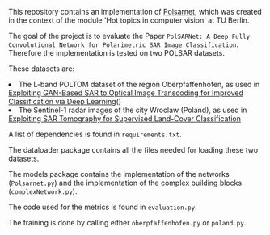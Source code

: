This repository contains an implementation of [Polsarnet](https://ieeexplore.ieee.org/abstract/document/8936481), which was created in the context of the module 'Hot topics in computer vision' at TU Berlin.

The goal of the project is to evaluate the Paper `PolSARNet: A Deep Fully Convolutional Network for Polarimetric SAR Image Classification`. Therefore the implementation is tested on two POLSAR datasets.

These datasets are:
<li> 
The L-band POLTOM dataset of the region Oberpfaffenhofen, as used in <a href="https://ieeexplore.ieee.org/document/8438032">Exploiting GAN-Based SAR to Optical Image Transcoding for Improved Classification via Deep Learning</a>()
<li> The Sentinel-1 radar images of the city Wroclaw (Poland), as used in <a href="http://www.mdpi.com/2072-4292/10/11/1742">Exploiting SAR Tomography for Supervised Land-Cover Classification</a>


A list of dependencies is found in `requirements.txt`.

The dataloader package contains all the files needed for loading these two datasets.

The models package contains the implementation of the networks (`Polsarnet.py`) and the implementation of the complex building blocks (`complexNetwork.py`).

The code used for the metrics is found in `evaluation.py`. 

The training is done by calling either `oberpfaffenhofen.py` or `poland.py`.

